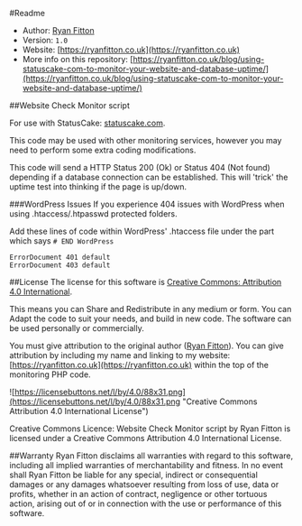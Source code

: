 #Readme

* Author: [Ryan Fitton](https://ryanfitton.co.uk)
* Version: `1.0`
* Website: [https://ryanfitton.co.uk](https://ryanfitton.co.uk)
* More info on this repository: [https://ryanfitton.co.uk/blog/using-statuscake-com-to-monitor-your-website-and-database-uptime/](https://ryanfitton.co.uk/blog/using-statuscake-com-to-monitor-your-website-and-database-uptime/)


##Website Check Monitor script

For use with StatusCake: [statuscake.com](https://www.statuscake.com/).

This code may be used with other monitoring services, however you may need to perform some extra coding modifications.

This code will send a HTTP Status 200 (Ok) or Status 404 (Not found) depending if a database connection can be established. This will 'trick' the uptime test into thinking if the page is up/down.

###WordPress Issues
If you experience 404 issues with WordPress when using .htaccess/.htpasswd protected folders.

Add these lines of code within WordPress' .htaccess file under the part which says `# END WordPress`

```
ErrorDocument 401 default
ErrorDocument 403 default
```


##License
The license for this software is [Creative Commons: Attribution 4.0 International](https://creativecommons.org/licenses/by/4.0/).

This means you can Share and Redistribute in any medium or form. You can Adapt the code to suit your needs, and build in new code. The software can be used personally or commercially.

You must give attribution to the original author ([Ryan Fitton](https://ryanfitton.co.uk)). You can give attribution by including my name and linking to my website: [https://ryanfitton.co.uk](https://ryanfitton.co.uk) within the top of the monitoring PHP code.

![https://licensebuttons.net/l/by/4.0/88x31.png](https://licensebuttons.net/l/by/4.0/88x31.png "Creative Commons Attribution 4.0 International License")

Creative Commons Licence: Website Check Monitor script by Ryan Fitton is licensed under a Creative Commons Attribution 4.0 International License.


##Warranty
Ryan Fitton disclaims all warranties with regard to this software, including all implied warranties of merchantability and fitness. In no event shall Ryan Fitton be liable for any special, indirect or consequential damages or any damages whatsoever resulting from loss of use, data or profits, whether in an action of contract, negligence or other tortuous action, arising out of or in connection with the use or performance of this software.